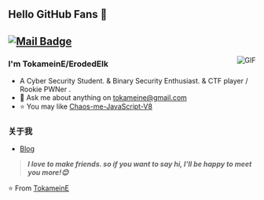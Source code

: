## Hello GitHub Fans 👋
[![Mail Badge](https://img.shields.io/badge/-joeysiwei@gmail.com-c14438?style=flat&logo=Gmail&logoColor=white&link=mailto:tokameine@gmail.com)](mailto:tokameine@gmail.com)
---
<img align="right" alt="GIF" src="https://avatars.githubusercontent.com/u/71275387?v=4" />

### I'm TokameinE/ErodedElk

- A Cyber Security Student. & Binary Security Enthusiast. & CTF player / Rookie PWNer .
- 💬 Ask me about anything on [tokameine@gmail.com](mailto:tokameine@gmail.com)
- ⭐ You may like [Chaos-me-JavaScript-V8](https://github.com/ErodedElk/Chaos-me-JavaScript-V8)


### 关于我
- [Blog](https://erodedelk.github.io/about)

> ***I love to make friends. so if you want to say hi, I'll be happy to meet you more!😊***

⭐️ From [TokameinE](https://github.com/ErodedElk)

